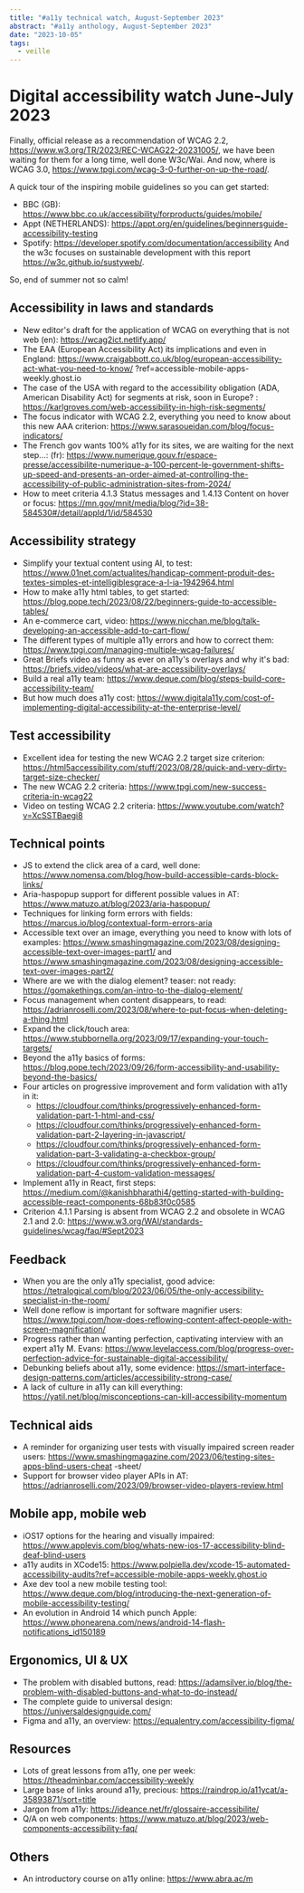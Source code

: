 ```yaml
---
title: "#a11y technical watch, August-September 2023"
abstract: "#a11y anthology, August-September 2023"
date: "2023-10-05"
tags:
  - veille
---
```

# Digital accessibility watch June-July 2023

Finally, official release as a recommendation of WCAG 2.2, https://www.w3.org/TR/2023/REC-WCAG22-20231005/, we have been waiting for them for a long time, well done W3c/Wai. And now, where is WCAG 3.0, https://www.tpgi.com/wcag-3-0-further-on-up-the-road/.

A quick tour of the inspiring mobile guidelines so you can get started:
- BBC (GB): https://www.bbc.co.uk/accessibility/forproducts/guides/mobile/
- Appt (NETHERLANDS): https://appt.org/en/guidelines/beginnersguide-accessibility-testing
- Spotify: https://developer.spotify.com/documentation/accessibility
And the w3c focuses on sustainable development with this report https://w3c.github.io/sustyweb/.

So, end of summer not so calm!


## Accessibility in laws and standards

- New editor's draft for the application of WCAG on everything that is not web (en): https://wcag2ict.netlify.app/
- The EAA (European Accessibility Act) its implications and even in England: https://www.craigabbott.co.uk/blog/european-accessibility-act-what-you-need-to-know/ ?ref=accessible-mobile-apps-weekly.ghost.io
- The case of the USA with regard to the accessibility obligation (ADA, American Disability Act) for segments at risk, soon in Europe? : https://karlgroves.com/web-accessibility-in-high-risk-segments/
- The focus indicator with WCAG 2.2, everything you need to know about this new AAA criterion: https://www.sarasoueidan.com/blog/focus-indicators/
- The French gov wants 100% a11y for its sites, we are waiting for the next step...: (fr): https://www.numerique.gouv.fr/espace-presse/accessibilite-numerique-a-100-percent-le-government-shifts-up-speed-and-presents-an-order-aimed-at-controlling-the-accessibility-of-public-administration-sites-from-2024/
- How to meet criteria 4.1.3 Status messages and 1.4.13 Content on hover or focus: https://mn.gov/mnit/media/blog/?id=38-584530#/detail/appId/1/id/584530

## Accessibility strategy

- Simplify your textual content using AI, to test: https://www.01net.com/actualites/handicap-comment-produit-des-textes-simples-et-intelligiblesgrace-a-l-ia-1942964.html
- How to make a11y html tables, to get started: https://blog.pope.tech/2023/08/22/beginners-guide-to-accessible-tables/
- An e-commerce cart, video: https://www.nicchan.me/blog/talk-developing-an-accessible-add-to-cart-flow/
- The different types of multiple a11y errors and how to correct them: https://www.tpgi.com/managing-multiple-wcag-failures/
- Great Briefs video as funny as ever on a11y's overlays and why it's bad: https://briefs.video/videos/what-are-accessibility-overlays/
- Build a real a11y team: https://www.deque.com/blog/steps-build-core-accessibility-team/
- But how much does a11y cost: https://www.digitala11y.com/cost-of-implementing-digital-accessibility-at-the-enterprise-level/

## Test accessibility

- Excellent idea for testing the new WCAG 2.2 target size criterion: https://html5accessibility.com/stuff/2023/08/28/quick-and-very-dirty-target-size-checker/
- The new WCAG 2.2 criteria: https://www.tpgi.com/new-success-criteria-in-wcag22
- Video on testing WCAG 2.2 criteria: https://www.youtube.com/watch?v=XcSSTBaegi8

## Technical points

- JS to extend the click area of a card, well done: https://www.nomensa.com/blog/how-build-accessible-cards-block-links/
- Aria-haspopup support for different possible values in AT: https://www.matuzo.at/blog/2023/aria-haspopup/
- Techniques for linking form errors with fields: https://marcus.io/blog/contextual-form-errors-aria
- Accessible text over an image, everything you need to know with lots of examples: https://www.smashingmagazine.com/2023/08/designing-accessible-text-over-images-part1/ and https://www.smashingmagazine.com/2023/08/designing-accessible-text-over-images-part2/
- Where are we with the dialog element? teaser: not ready: https://gomakethings.com/an-intro-to-the-dialog-element/
- Focus management when content disappears, to read: https://adrianroselli.com/2023/08/where-to-put-focus-when-deleting-a-thing.html
- Expand the click/touch area: https://www.stubbornella.org/2023/09/17/expanding-your-touch-targets/
- Beyond the a11y basics of forms: https://blog.pope.tech/2023/09/26/form-accessibility-and-usability-beyond-the-basics/
- Four articles on progressive improvement and form validation with a11y in it:
  - https://cloudfour.com/thinks/progressively-enhanced-form-validation-part-1-html-and-css/
  - https://cloudfour.com/thinks/progressively-enhanced-form-validation-part-2-layering-in-javascript/
  - https://cloudfour.com/thinks/progressively-enhanced-form-validation-part-3-validating-a-checkbox-group/
  - https://cloudfour.com/thinks/progressively-enhanced-form-validation-part-4-custom-validation-messages/
- Implement a11y in React, first steps: https://medium.com/@kanishbharathi4/getting-started-with-building-accessible-react-components-68b83f0c0585
- Criterion 4.1.1 Parsing is absent from WCAG 2.2 and obsolete in WCAG 2.1 and 2.0: https://www.w3.org/WAI/standards-guidelines/wcag/faq/#Sept2023

## Feedback

- When you are the only a11y specialist, good advice: https://tetralogical.com/blog/2023/06/05/the-only-accessibility-specialist-in-the-room/
- Well done reflow is important for software magnifier users: https://www.tpgi.com/how-does-reflowing-content-affect-people-with-screen-magnification/
- Progress rather than wanting perfection, captivating interview with an expert a11y M. Evans: https://www.levelaccess.com/blog/progress-over-perfection-advice-for-sustainable-digital-accessibility/
- Debunking beliefs about a11y, some evidence: https://smart-interface-design-patterns.com/articles/accessibility-strong-case/
- A lack of culture in a11y can kill everything: https://yatil.net/blog/misconceptions-can-kill-accessibility-momentum

## Technical aids

- A reminder for organizing user tests with visually impaired screen reader users: https://www.smashingmagazine.com/2023/06/testing-sites-apps-blind-users-cheat -sheet/
- Support for browser video player APIs in AT: https://adrianroselli.com/2023/09/browser-video-players-review.html

## Mobile app, mobile web

- iOS17 options for the hearing and visually impaired: https://www.applevis.com/blog/whats-new-ios-17-accessibility-blind-deaf-blind-users
- a11y audits in XCode15: https://www.polpiella.dev/xcode-15-automated-accessibility-audits?ref=accessible-mobile-apps-weekly.ghost.io
- Axe dev tool a new mobile testing tool: https://www.deque.com/blog/introducing-the-next-generation-of-mobile-accessibility-testing/
- An evolution in Android 14 which punch Apple: https://www.phonearena.com/news/android-14-flash-notifications_id150189


## Ergonomics, UI & UX

- The problem with disabled buttons, read: https://adamsilver.io/blog/the-problem-with-disabled-buttons-and-what-to-do-instead/
- The complete guide to universal design: https://universaldesignguide.com/
- Figma and a11y, an overview: https://equalentry.com/accessibility-figma/

## Resources

- Lots of great lessons from a11y, one per week: https://theadminbar.com/accessibility-weekly
- Large base of links around a11y, precious: https://raindrop.io/a11ycat/a-35893871/sort=title
- Jargon from a11y: https://ideance.net/fr/glossaire-accessibilite/
- Q/A on web components: https://www.matuzo.at/blog/2023/web-components-accessibility-faq/

## Others

- An introductory course on a11y online: https://www.abra.ac/m